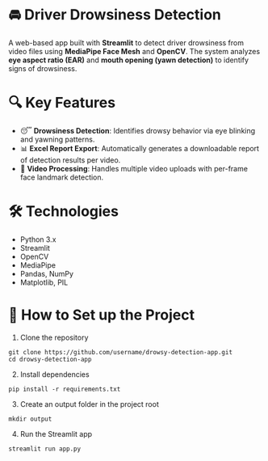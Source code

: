 # 🚘 Driver Drowsiness Detection
A web-based app built with **Streamlit** to detect driver drowsiness from video files using **MediaPipe Face Mesh** and **OpenCV**. The system analyzes **eye aspect ratio (EAR)** and **mouth opening (yawn detection)** to identify signs of drowsiness.

# 🔍 Key Features
- 😴 **Drowsiness Detection**: Identifies drowsy behavior via eye blinking and yawning patterns.
- 📊 **Excel Report Export**: Automatically generates a downloadable report of detection results per video.
- 🎥 **Video Processing**: Handles multiple video uploads with per-frame face landmark detection.

# 🛠️ Technologies
- Python 3.x
- Streamlit
- OpenCV
- MediaPipe
- Pandas, NumPy
- Matplotlib, PIL

# 🚀 How to Set up the Project
1. Clone the repository
```
git clone https://github.com/username/drowsy-detection-app.git
cd drowsy-detection-app
```

2. Install dependencies
```
pip install -r requirements.txt
```

3. Create an output folder in the project root
```
mkdir output
```

4. Run the Streamlit app
```
streamlit run app.py
```

